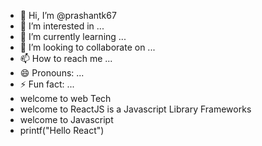- 👋 Hi, I’m @prashantk67
- 👀 I’m interested in ...
- 🌱 I’m currently learning ...
- 💞️ I’m looking to collaborate on ...
- 📫 How to reach me ...
- 😄 Pronouns: ...
- ⚡ Fun fact: ...
- welcome to web Tech
- welcome to ReactJS is a Javascript Library Frameworks
- welcome to Javascript
- printf("Hello React")

<!---
prashantk67/prashantk67 is a ✨ special ✨ repository because its `README.md` (this file) appears on your GitHub profile.
You can click the Preview link to take a look at your changes.
--->
